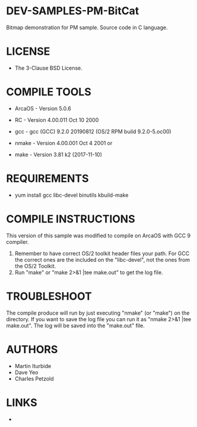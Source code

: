 # DEV-SAMPLES-PM-BitCat
Bitmap demonstration for PM sample. Source code in C language.

LICENSE
===============
* The 3-Clause BSD License.

COMPILE TOOLS
===============
* ArcaOS	- Version 5.0.6
* RC 		- Version 4.00.011 Oct 10 2000
* gcc		- gcc (GCC) 9.2.0 20190812 (OS/2 RPM build 9.2.0-5.oc00)

* nmake		- Version 4.00.001 Oct  4 2001
or
* make 		- Version 3.81 k2 (2017-11-10)

REQUIREMENTS
===============
* yum install gcc libc-devel binutils kbuild-make

COMPILE INSTRUCTIONS
===============
This version of this sample was modified to compile on ArcaOS with GCC 9 compiler. 
1) Remember to have correct OS/2 toolkit header files your path. For GCC the correct ones are the included on the "libc-devel", not the ones from the OS/2 Toolkit.
2) Run "make" or "make 2>&1 |tee make.out" to get the log file.

TROUBLESHOOT
===============
The compile produce will run by just executing "nmake" (or "make") on the directory. If you want to save the log file you can run it as "nmake 2>&1 |tee make.out". The log will be saved into the "make.out" file. 

AUTHORS
===============
* Martin Iturbide
* Dave Yeo
* Charles Petzold

LINKS
===============
* 
